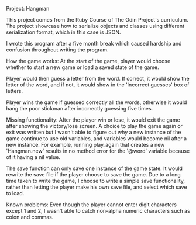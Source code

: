 Project: Hangman

This project comes from the Ruby Course of The Odin Project's curriculum. The project showcase how to serialize objects and classes using different serialization format, which in this case is JSON. 

I wrote this program after a five month break which caused hardship and confusion throughout writing the program. 


How the game works:
  At the start of the game, player would choose whether to start a new game or load a saved state of the game.
  
  Player would then guess a letter from the word. If correct, it would show the letter of the word, and if not, it would show in the 'Incorrect guesses' box of letters.

  Player wins the game if guessed correctly all the words, otherwise it would hang the poor stickman after incorrectly guessing five times.


Missing functionality:
  After the player win or lose, it would exit the game after showing the victory/lose screen. A choice to play the game again or exit was written but I wasn't able to figure out why a new instance of the game continue to use old variables, and variables would become nil after a new instance. For example, running play_again that creates a new 'Hangman.new' results in no method error for the '@word' variable because of it having a nil value.

  The save function can only save one instance of the game state. It would rewrite the save file if the player choose to save the game. Due to a long time taken to write the game, I choose to write a simple save functionality, rather than letting the player make his own save file, and select which save to load.

Known problems:
  Even though the player cannot enter digit characters except 1 and 2, I wasn't able to catch non-alpha numeric characters such as colon and commas.

